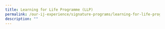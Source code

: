 ```yaml
---
title: Learning for Life Programme (LLP)
permalink: /our-ij-experience/signature-programs/learning-for-life-programme-llp
description: ""
---
```

